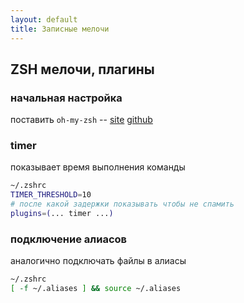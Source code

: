 ```yaml
---
layout: default
title: Записные мелочи
---
```

## ZSH мелочи, плагины

### начальная настройка

поставить `oh-my-zsh` -- [site](https://ohmyz.sh) [github](https://github.com/ohmyzsh/ohmyzsh)

### timer
показывает время выполнения команды
```sh
~/.zshrc
TIMER_THRESHOLD=10
# после какой задержки показывать чтобы не спамить
plugins=(... timer ...)
```

### подключение алиасов
аналогично подключать файлы в алиасы
```sh
~/.zshrc
[ -f ~/.aliases ] && source ~/.aliases
```
